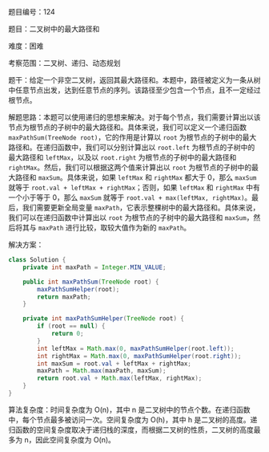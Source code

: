 题目编号：124

题目：二叉树中的最大路径和

难度：困难

考察范围：二叉树、递归、动态规划

题干：给定一个非空二叉树，返回其最大路径和。本题中，路径被定义为一条从树中任意节点出发，达到任意节点的序列。该路径至少包含一个节点，且不一定经过根节点。

解题思路：本题可以使用递归的思想来解决。对于每个节点，我们需要计算出以该节点为根节点的子树中的最大路径和。具体来说，我们可以定义一个递归函数 `maxPathSum(TreeNode root)`，它的作用是计算以 `root` 为根节点的子树中的最大路径和。在递归函数中，我们可以分别计算出以 `root.left` 为根节点的子树中的最大路径和 `leftMax`，以及以 `root.right` 为根节点的子树中的最大路径和 `rightMax`。然后，我们可以根据这两个值来计算出以 `root` 为根节点的子树中的最大路径和 `maxSum`。具体来说，如果 `leftMax` 和 `rightMax` 都大于 0，那么 `maxSum` 就等于 `root.val + leftMax + rightMax`；否则，如果 `leftMax` 和 `rightMax` 中有一个小于等于 0，那么 `maxSum` 就等于 `root.val + max(leftMax, rightMax)`。最后，我们需要更新全局变量 `maxPath`，它表示整棵树中的最大路径和。具体来说，我们可以在递归函数中计算出以 `root` 为根节点的子树中的最大路径和 `maxSum`，然后将其与 `maxPath` 进行比较，取较大值作为新的 `maxPath`。

解决方案：

```java
class Solution {
    private int maxPath = Integer.MIN_VALUE;

    public int maxPathSum(TreeNode root) {
        maxPathSumHelper(root);
        return maxPath;
    }

    private int maxPathSumHelper(TreeNode root) {
        if (root == null) {
            return 0;
        }
        int leftMax = Math.max(0, maxPathSumHelper(root.left));
        int rightMax = Math.max(0, maxPathSumHelper(root.right));
        int maxSum = root.val + leftMax + rightMax;
        maxPath = Math.max(maxPath, maxSum);
        return root.val + Math.max(leftMax, rightMax);
    }
}
```

算法复杂度：时间复杂度为 O(n)，其中 n 是二叉树中的节点个数。在递归函数中，每个节点最多被访问一次。空间复杂度为 O(h)，其中 h 是二叉树的高度。递归函数的空间复杂度取决于递归栈的深度，而根据二叉树的性质，二叉树的高度最多为 n，因此空间复杂度为 O(n)。